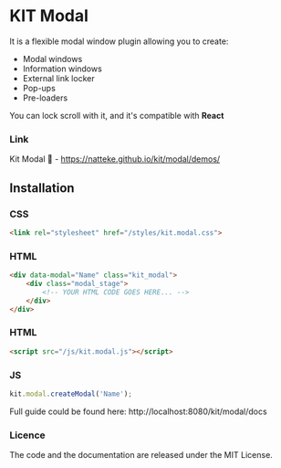 # KIT Modal
It is a flexible modal window plugin allowing you to create:
* Modal windows
* Information windows
* External link locker
* Pop-ups
* Pre-loaders

You can lock scroll with it, and it's compatible with **React**

### Link
Kit Modal :tada: - https://natteke.github.io/kit/modal/demos/

## Installation
### CSS
```HTML
<link rel="stylesheet" href="/styles/kit.modal.css">
```
### HTML
```HTML
<div data-modal="Name" class="kit_modal">
    <div class="modal_stage">
        <!-- YOUR HTML CODE GOES HERE... -->
    </div>
</div>
```

### HTML
```HTML
<script src="/js/kit.modal.js"></script>
```

### JS
```javascript
kit.modal.createModal('Name');
```

Full guide could be found here:
http://localhost:8080/kit/modal/docs

### Licence
The code and the documentation are released under the MIT License.


